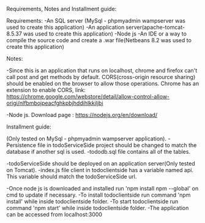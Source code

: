 Requirements, Notes and Installment guide:

Requirements:
 -An SQL server (MySql - phpmyadmin wampserver was used to create this application)
 -An application server(apache-tomcat-8.5.37 was used to create this application)
 -Node js
 -An IDE or a way to compile the source code and create a .war file(Netbeans 8.2 was used to create this application)
 
Notes:

 -Since this is an application that runs on localhost, chrome and firefox can't call post and get methods by default. 
CORS(cross-origin resource sharing) should be enabled on the browser to allow those operations.
Chrome has an extension to enable CORS, link:
https://chrome.google.com/webstore/detail/allow-control-allow-origi/nlfbmbojpeacfghkpbjhddihlkkiljbi

 -Node js. Download page : https://nodejs.org/en/download/ 




Installment guide:



(Only tested on MySql - phpmyadmin wampserver application). 
-Persistence file in todoServiceSide project should be changed to match the database if another sql is used.
-tododb.sql file contains all of the tables.

-todoServiceSide should be deployed on an application server(Only tested on Tomcat). 
-index.js file client in todoclientside has a variable named api. This variable should match the todoServiceSide url.

-Once node js is downloaded and installed run 'npm install npm --global' on cmd to update if necessary.
-To install todoclientside run command 'npm install' while inside todoclientside folder.
-To start todoclientside run command 'npm start' while inside todoclientside folder.
-The application can be accessed from localhost:3000



